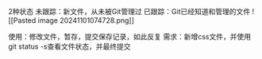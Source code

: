 2种状态
未跟踪：新文件，从未被Git管理过
已跟踪：Git已经知道和管理的文件
![[Pasted image 20241101074728.png]]

使用：修改文件，暂存，提交保存记录，如此反复
需求：新增css文件，并使用git status -s查看文件状态，并最终提交